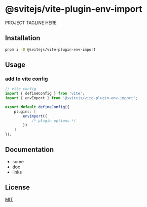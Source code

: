 # @svitejs/vite-plugin-env-import

PROJECT TAGLINE HERE

## Installation

```bash
pnpm i -D @svitejs/vite-plugin-env-import
```

## Usage

### add to vite config

```ts
// vite config
import { defineConfig } from 'vite';
import { envImport } from '@svitejs/vite-plugin-env-import';

export default defineConfig({
	plugins: [
		envImport({
			/* plugin options */
		})
	]
});
```

## Documentation

- some
- doc
- links

## License

[MIT](./LICENSE)
